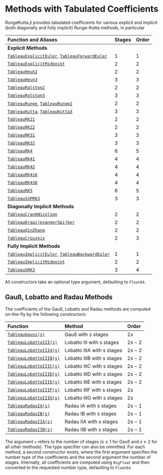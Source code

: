 # Methods with Tabulated Coefficients

RungeKutta.jl provides tabulated coefficients for various explicit and implicit (both diagonally and fully implicit) Runge-Kutta methods, in particular

| Function and Aliases                                           | Stages | Order |
|:---------------------------------------------------------------|:-------|:------|
| **Explicit Methods**                                           |        |       |
| [`TableauExplicitEuler`](@ref), [`TableauForwardEuler`](@ref)  | 1      | 1     |
| [`TableauExplicitMidpoint`](@ref)                              | 2      | 2     |
| [`TableauHeun2`](@ref)                                         | 2      | 2     |
| [`TableauHeun3`](@ref)                                         | 3      | 3     |
| [`TableauRalston2`](@ref)                                      | 2      | 2     |
| [`TableauRalston3`](@ref)                                      | 3      | 3     |
| [`TableauRunge`](@ref), [`TableauRunge2`](@ref)                | 2      | 2     |
| [`TableauKutta`](@ref), [`TableauKutta3`](@ref)                | 3      | 3     |
| [`TableauRK21`](@ref)                                          | 2      | 2     |
| [`TableauRK22`](@ref)                                          | 2      | 2     |
| [`TableauRK31`](@ref)                                          | 3      | 3     |
| [`TableauRK32`](@ref)                                          | 3      | 3     |
| [`TableauRK4`](@ref)                                           | 6      | 5     |
| [`TableauRK41`](@ref)                                          | 4      | 4     |
| [`TableauRK42`](@ref)                                          | 4      | 4     |
| [`TableauRK416`](@ref)                                         | 4      | 4     |
| [`TableauRK438`](@ref)                                         | 4      | 4     |
| [`TableauRK5`](@ref)                                           | 6      | 5     |
| [`TableauSSPRK3`](@ref)                                        | 3      | 3     |
| **Diagonally Implicit Methods**                                |        |       |
| [`TableauCrankNicolson`](@ref)                                 | 2      | 2     |
| [`TableauKraaijevangerSpijker`](@ref)                          | 2      | 2     |
| [`TableauQinZhang`](@ref)                                      | 2      | 2     |
| [`TableauCrouzeix`](@ref)                                      | 2      | 3     |
| **Fully Implicit Methods**                                     |        |       |
| [`TableauImplicitEuler`](@ref), [`TableauBackwardEuler`](@ref) | 1      | 1     |
| [`TableauImplicitMidpoint`](@ref)                              | 2      | 2     |
| [`TableauSRK3`](@ref)                                          | 3      | 4     |

All constructors take an optional type argument, defaulting to `Float64`.


## Gauß, Lobatto and Radau Methods

The coefficients of the Gauß, Lobatto and Radau methods are computed on-the-fly by the following constructors:

| Function                            | Method                      | Order   |
|:------------------------------------|:----------------------------|:--------|
| [`TableauGauss(s)`](@ref)           | Gauß with s stages          | $2s$    |
| [`TableauLobattoIII(s)`](@ref)      | Lobatto III with s stages   | $2s-2$  |
| [`TableauLobattoIIIA(s)`](@ref)     | Lobatto IIIA with s stages  | $2s-2$  |
| [`TableauLobattoIIIB(s)`](@ref)     | Lobatto IIIB with s stages  | $2s-2$  |
| [`TableauLobattoIIIC(s)`](@ref)     | Lobatto IIIC with s stages  | $2s-2$  |
| [`TableauLobattoIIID(s)`](@ref)     | Lobatto IIID with s stages  | $2s-2$  |
| [`TableauLobattoIIIE(s)`](@ref)     | Lobatto IIIE with s stages  | $2s-2$  |
| [`TableauLobattoIIIF(s)`](@ref)     | Lobatto IIIF with s stages  | $2s$    |
| [`TableauLobattoIIIG(s)`](@ref)     | Lobatto IIIG with s stages  | $2s$    |
| [`TableauRadauIA(s)`](@ref)         | Radau IA with s stages      | $2s-1$  |
| [`TableauRadauIB(s)`](@ref)         | Radau IB with s stages      | $2s-1$  |
| [`TableauRadauIIA(s)`](@ref)        | Radau IIA with s stages     | $2s-1$  |
| [`TableauRadauIIB(s)`](@ref)        | Radau IIB with s stages     | $2s-1$  |

The argument `s` refers to the number of stages ($s \ge 1$ for Gauß and $s \ge 2$ for all other methods). The type specifier can also be ommitted.
For each method, a second constructor exists, where the first argument specifies the number type of the coefficients and the second argument the number of stages. Internally, all coefficients are computed using `BigFloat` and then converted to the requested number type, defaulting to `Float64`.

